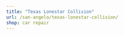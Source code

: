 ```yaml
---
title: "Texas Lonestar Collision"
url: /san-angelo/texas-lonestar-collision/
shop: car repair
---
```

